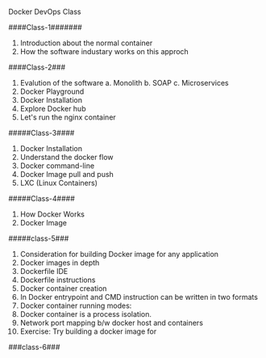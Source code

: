 Docker DevOps Class

####Class-1#######

1. Introduction about the normal container
2. How the software industary works on this approch

####Class-2###

1. Evalution of the software
    a. Monolith
    b. SOAP
    c. Microservices
2. Docker Playground
3. Docker Installation
4. Explore Docker hub
5. Let's run the nginx container

#####Class-3####

1. Docker Installation
2. Understand the docker flow
3. Docker command-line
4. Docker Image pull and push
5. LXC (Linux Containers)

#####Class-4####

1. How Docker Works
2. Docker Image

#####class-5### 

1. Consideration for building Docker image for any application
2. Docker images in depth
3. Dockerfile IDE
4. Dockerfile instructions
5. Docker container creation
6. In Docker entrypoint and CMD instruction can be written in two formats
7. Docker container running modes:
8. Docker container is a process isolation.
9. Network port mapping b/w docker host and containers
10. Exercise: Try building a docker image for

###class-6###

